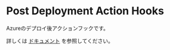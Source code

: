 # Post Deployment Action Hooks

Azureのデプロイ後アクションフックです。

詳しくは [ドキュメント](https://github.com/projectkudu/kudu/wiki/Post-Deployment-Action-Hooks) を参照してください。
